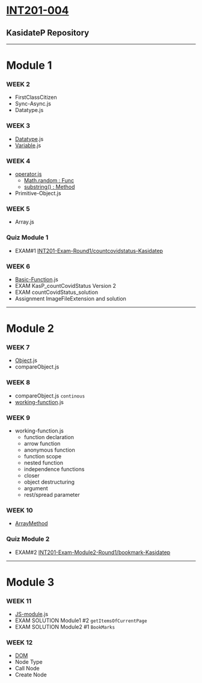 # [INT201-004](https://kasidate.me/to/201upload)

## KasidateP Repository
---------
# Module 1
### WEEK 2
  - FirstClassCitizen
  - Sync-Async.js
  - Datatype.js

### WEEK 3
  - [Datatype](Document/TypesValuesVariables.pdf).js
  - [Variable](Document/TypesValuesVariables.pdf).js

### WEEK 4
  - [operator.js](https://developer.mozilla.org/en-US/docs/Web/JavaScript/Guide/Expressions_and_Operators)
    - [Math.random : Func](https://developer.mozilla.org/en-US/docs/Web/JavaScript/Reference/Global_Objects/Math/random)
    - [substring() : Method](https://developer.mozilla.org/en-US/docs/Web/JavaScript/Reference/Global_Objects/String/substring)
  - Primitive-Object.js

### WEEK 5
  - Array.js

### Quiz Module 1
   - EXAM#1 [INT201-Exam-Round1/countcovidstatus-Kasidatep](https://github.com/INT201-Exam-Round1/countcovidstatus-Kasidatep)
### WEEK 6
  - [Basic-Function](Document/Basic_Array_Function.pdf).js
  - EXAM KasP_countCovidStatus Version 2
  - EXAM countCovidStatus_solution 
  - Assignment ImageFileExtension and solution
---------
# Module 2

### WEEK 7
  - [Object](Document/Object.pdf).js
  - compareObject.js

### WEEK 8
  - compareObject.js `continous`
  - [working-function](Document/WorkingFunction.pdf).js

### WEEK 9
  - working-function.js
    - function declaration
    - arrow function
    - anonymous function
    - function scope 
    - nested function
    - independence functions
    - closer
    - object destructuring
    - argument
    - rest/spread parameter

### WEEK 10
   - [ArrayMethod](Document/arrayMethods.pdf)

### Quiz Module 2
   - EXAM#2 [INT201-Exam-Module2-Round1/bookmark-Kasidatep](https://github.com/INT201-Exam-Module2-Round1/bookmark-Kasidatep)
--------
# Module 3

### WEEK 11
  - [JS-module](./Document/JSModules_V2.pdf).js
  - EXAM SOLUTION Module1 #2 `getItemsOfCurrentPage`
  - EXAM SOLUTION Module2 #1 `BookMarks`

### WEEK 12
  - [DOM](./Document/DOM.pdf)
  - Node Type
  - Call Node
  - Create Node